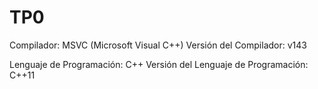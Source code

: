 # TP0
Compilador: MSVC (Microsoft Visual C++)
Versión del Compilador: v143

Lenguaje de Programación: C++
Versión del Lenguaje de Programación: C++11
